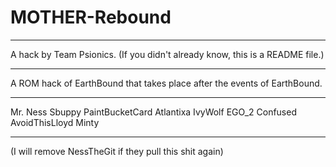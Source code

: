 # MOTHER-Rebound
___________________________________________________________________
A hack by Team Psionics.
(If you didn't already know, this is a README file.)
___________________________________________________________________
A ROM hack of EarthBound that takes place after the events of EarthBound.
___________________________________________________________________
Mr. Ness
Sbuppy
PaintBucketCard
Atlantixa
IvyWolf
EGO_2
Confused
AvoidThisLloyd
Minty
___________________________________________________________________
(I will remove NessTheGit if they pull this shit again)
